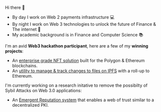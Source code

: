 Hi there 👋
- By day I work on Web 2 payments infrastructure 💻 
- By night I work on Web 3 technologies to unlock the future of Finance & The internet 🔮
- My academic background is in Finance and Computer Science 📚

I'm an avid **Web3 hackathon participant**, here are a few of my **winning projects**:
- An [enterprise grade NFT solution](https://showcase.ethglobal.com/roadtoweb3/nft-bridge) built for the Polygon & Ethereum blockchains.
- An [utility to manage & track changes to files on IPFS](https://showcase.ethglobal.com/scaling/hydrofile) with a roll-up to Ethereum.

I'm currently working on a research initative to remove the possibilty of Sybil Attacks on Web 3.0 applications:
- An [Emergent Reputation system](https://github.com/ckartik/Emergent-Reputation) that enables a web of trust similar to a decentralized PKI.
